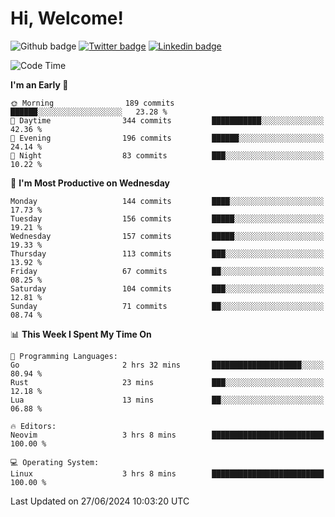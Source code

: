  # Hi, Welcome!
  ![Github badge](https://img.shields.io/github/followers/kraken-afk.svg?style=social&label=Follow&maxAge=2592000)
  [![Twitter badge](https://img.shields.io/badge/-Twitter-00acee?style=flat-square&logo=Twitter&logoColor=white)](https://twitter.com/trshppl)
  [![Linkedin badge](https://img.shields.io/badge/LinkedIn-0077B5?style=flat-square&logo=linkedin&logoColor=white)](https://www.linkedin.com/in/noveanrer)
<!--START_SECTION:waka-->
![Code Time](http://img.shields.io/badge/Code%20Time-234%20hrs%2054%20mins-blue)

**I'm an Early 🐤** 

```text
🌞 Morning                189 commits         ██████░░░░░░░░░░░░░░░░░░░   23.28 % 
🌆 Daytime                344 commits         ███████████░░░░░░░░░░░░░░   42.36 % 
🌃 Evening                196 commits         ██████░░░░░░░░░░░░░░░░░░░   24.14 % 
🌙 Night                  83 commits          ███░░░░░░░░░░░░░░░░░░░░░░   10.22 % 
```
📅 **I'm Most Productive on Wednesday** 

```text
Monday                   144 commits         ████░░░░░░░░░░░░░░░░░░░░░   17.73 % 
Tuesday                  156 commits         █████░░░░░░░░░░░░░░░░░░░░   19.21 % 
Wednesday                157 commits         █████░░░░░░░░░░░░░░░░░░░░   19.33 % 
Thursday                 113 commits         ███░░░░░░░░░░░░░░░░░░░░░░   13.92 % 
Friday                   67 commits          ██░░░░░░░░░░░░░░░░░░░░░░░   08.25 % 
Saturday                 104 commits         ███░░░░░░░░░░░░░░░░░░░░░░   12.81 % 
Sunday                   71 commits          ██░░░░░░░░░░░░░░░░░░░░░░░   08.74 % 
```


📊 **This Week I Spent My Time On** 

```text
💬 Programming Languages: 
Go                       2 hrs 32 mins       ████████████████████░░░░░   80.94 % 
Rust                     23 mins             ███░░░░░░░░░░░░░░░░░░░░░░   12.18 % 
Lua                      13 mins             ██░░░░░░░░░░░░░░░░░░░░░░░   06.88 % 

🔥 Editors: 
Neovim                   3 hrs 8 mins        █████████████████████████   100.00 % 

💻 Operating System: 
Linux                    3 hrs 8 mins        █████████████████████████   100.00 % 
```


 Last Updated on 27/06/2024 10:03:20 UTC
<!--END_SECTION:waka-->